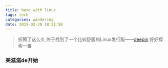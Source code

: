 ```yaml
---
title: hexo with linux
tags: tech
categories: wandering
date: 2019-02-20 18:21:58
---
```


> 折腾了这么久 终于找到了一个比较舒服的Linux发行版——[deepin](https://www.deepin.org) 好好探索一番

### 美滋滋de开始

